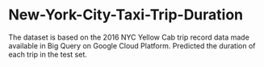 # New-York-City-Taxi-Trip-Duration
The dataset is based on the 2016 NYC Yellow Cab trip record data made available in Big Query on Google Cloud Platform. Predicted the duration of each trip in the test set. 

